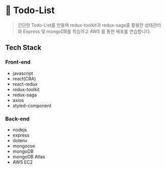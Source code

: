 # 📝 Todo-List

> 간단한 Todo-List를 만들며 redux-toolkit과 redux-saga를 활용한 상태관리와 Express 및 mongoDB를 학습하고 AWS 를 통한 배포를 연습합니다.

## Tech Stack

### Front-end

- javascript
- react(CRA)
- react-redux
- redux-toolkit
- redux-saga
- axios
- styled-component

### Back-end

- nodejs
- express
- dotenv
- mongoose
- mongoDB
- mongoDB Atlas
- AWS EC2
